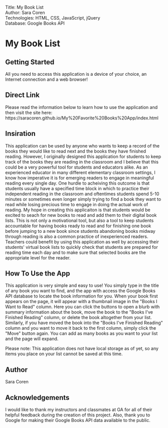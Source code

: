 <p>Title: My Book List<br>
Author: Sara Coren<br>
Technologies: HTML, CSS, JavaScript, jQuery<br>
Database: Google Books API</p>

<h1>My Book List</h1>


<h2>Getting Started</h2>
All you need to access this application is a device of your choice, an Internet connection and a web browser! 

<h2>Direct Link</h2>
Please read the information below to learn how to use the application and then visit the site here:
https://saracoren.github.io/My%20Favorite%20Books%20App/index.html

<h2>Insiration</h2>
This application can be used by anyone who wants to keep a record of the books they would like to read next and the books they have finished reading. However, I originally designed this application for students to keep track of the books they are reading in the classroom and I believe that this could be a very powerful tool for students and educators alike.  As an experienced educator in many different elementary classroom settings, I know how imperative it is for emerging readers to engage in meaningful reading every single day.  One hurdle to acheiving this outcome is that students usually have a specified time block in which to practice their independent reading in the classroom and oftentimes students spend 5-10 minutes or sometimes even longer simply trying to find a book they want to read while losing precious time to engage in doing the actual work of reading.  My hope in creating this applicaiton is that students would be excited to seach for new books to read and add them to their digital book lists.  This is not only a motivational tool, but also a tool to keep students accountable for having books ready to read and for finishing one book before jumping to a new book since students abandoning books midway through reading is also a common practice of inexperienced readers.  Teachers could benefit by using this application as well by accessing their students' virtual book lists to quickly check that students are prepared for reading time each day and to make sure that selected books are the appropriate level for the reader.

<h2>How To Use the App</h2>
This application is very simple and easy to use!  You simply type in the title of any book you want to find, and the app with access the Google Books API database to locate the book information for you.  When your book first appears on the page, it will appear with a thumbnail image in the "Books I Want to Read" column.  Here you can click the buttons to open a blurb with summary information about the book, move the book to the "Books I've Finished Reading" column, or delete the book altogether from your list.  Similarly, if you have moved the book into the "Books I've Finished Reading" column and you want to move it back to the first column, simply click the "Move" button again. You can add as many books as you want to your list and the page will expand.

Please note: This application does not have local storage as of yet, so any items you place on your list cannot be saved at this time.

<h2>Author</h2>
Sara Coren

<h2>Acknowledgements</h2>
<p> I would like to thank my instructors and classmates at GA for all of their helpful feedback during the creation of this project.  Also, thank you to Google for making their Google Books API data available to the public.</p>